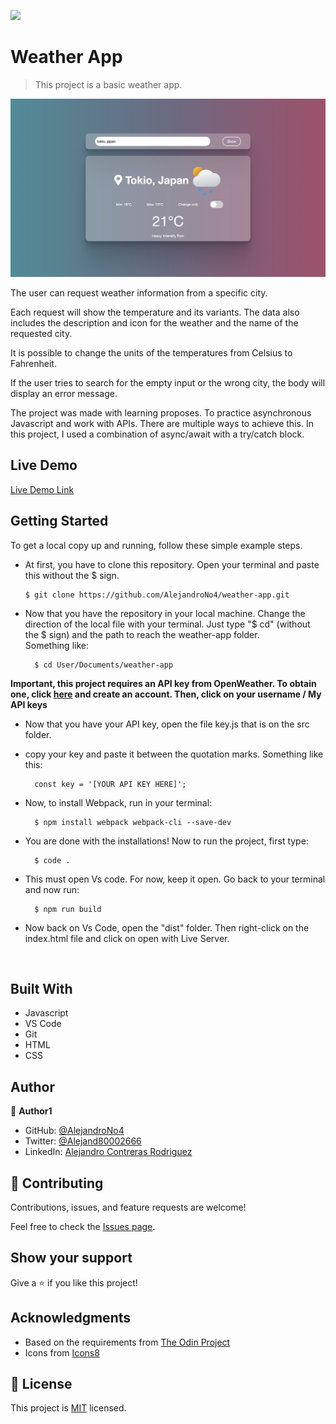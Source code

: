 ![](https://img.shields.io/badge/Microverse-blueviolet)

# Weather App

> This project is a basic weather app.

<p align="center">
  <img src="app_screenshot.png" width="800">
</p>

The user can request weather information from a specific city.

Each request will show the temperature and its variants.  The data also includes the description and icon for the weather and the name of the requested city.

It is possible to change the units of the temperatures from Celsius to Fahrenheit.

If the user tries to search for the empty input or the wrong city, the body will display an error message.

The project was made with learning proposes. To practice asynchronous Javascript and work with APIs. There are multiple ways to achieve this. In this project, I used a combination of async/await with a try/catch block.

## Live Demo

[Live Demo Link](https://alejandrono4.github.io/weather-app/)


## Getting Started

To get a local copy up and running, follow these simple example steps.

- At first, you have to clone this repository. Open your terminal and paste this without the $ sign.

      $ git clone https://github.com/AlejandroNo4/weather-app.git

- Now that you have the repository in your local machine. Change the direction of the local file with your terminal. Just type "$ cd" (without the $ sign) and the path to reach the weather-app folder.<br/>
  Something like:

        $ cd User/Documents/weather-app

**Important, this project requires an API key from OpenWeather. To obtain one, click [here](https://home.openweathermap.org/) and create an account. Then, click on your username / My API keys**

- Now that you have your API key, open the file key.js that is on the src folder.

- copy your key and paste it between the quotation marks. Something like this:

        const key = '[YOUR API KEY HERE]';

- Now, to install Webpack, run in your terminal:

        $ npm install webpack webpack-cli --save-dev

- You are done with the installations! Now to run the project, first type:

        $ code .

- This must open Vs code. For now, keep it open. Go back to your terminal and now run: 

        $ npm run build

- Now back on Vs Code, open the "dist" folder. Then right-click on the index.html file and click on open with Live Server.

<br/>


## Built With

- Javascript
- VS Code
- Git
- HTML
- CSS

## Author

👤 **Author1**

- GitHub: [@AlejandroNo4](https://github.com/AlejandroNo4)
- Twitter: [@Alejand80002666](https://twitter.com/Alejand80002666)
- LinkedIn: [Alejandro Contreras Rodriguez](https://www.linkedin.com/in/alejandro-contreras-rodriguez-b524821b5)

## 🤝 Contributing

Contributions, issues, and feature requests are welcome!

Feel free to check the [Issues page](https://github.com/AlejandroNo4/weather-app/issues).

## Show your support

Give a ⭐️ if you like this project!

## Acknowledgments

- Based on the requirements from [The Odin Project](https://www.theodinproject.com/paths/full-stack-javascript/courses/javascript/lessons/weather-app)
- Icons from [Icons8](https://icons8.com/)

## 📝 License

This project is [MIT](./MIT.md) licensed.